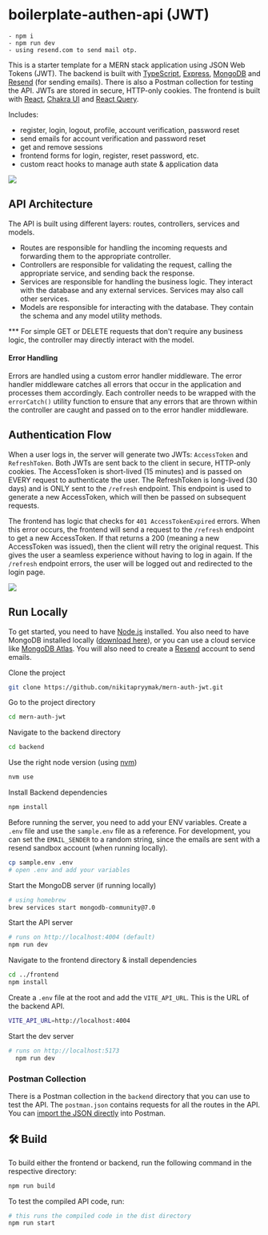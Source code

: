 # boilerplate-authen-api (JWT)

```
- npm i
- npm run dev
- using resend.com to send mail otp.

```

This is a starter template for a MERN stack application using JSON Web Tokens (JWT). The backend is built with [TypeScript](https://www.typescriptlang.org/), [Express](https://expressjs.com), [MongoDB](https://www.mongodb.com) and [Resend](https://resend.com) (for sending emails). There is also a Postman collection for testing the API. JWTs are stored in secure, HTTP-only cookies. The frontend is built with [React](https://react.dev), [Chakra UI](https://chakra-ui.com) and [React Query](https://tanstack.com/query/latest).

Includes:

- register, login, logout, profile, account verification, password reset
- send emails for account verification and password reset
- get and remove sessions
- frontend forms for login, register, reset password, etc.
- custom react hooks to manage auth state & application data

<img src="preview.jpg" />

## API Architecture

The API is built using different layers: routes, controllers, services and models.

- Routes are responsible for handling the incoming requests and forwarding them to the appropriate controller.
- Controllers are responsible for validating the request, calling the appropriate service, and sending back the response.
- Services are responsible for handling the business logic. They interact with the database and any external services. Services may also call other services.
- Models are responsible for interacting with the database. They contain the schema and any model utility methods.

\*\*\* For simple GET or DELETE requests that don't require any business logic, the controller may directly interact with the model.

#### Error Handling

Errors are handled using a custom error handler middleware. The error handler middleware catches all errors that occur in the application and processes them accordingly. Each controller needs to be wrapped with the `errorCatch()` utility function to ensure that any errors that are thrown within the controller are caught and passed on to the error handler middleware.

## Authentication Flow

When a user logs in, the server will generate two JWTs: `AccessToken` and `RefreshToken`. Both JWTs are sent back to the client in secure, HTTP-only cookies. The AccessToken is short-lived (15 minutes) and is passed on EVERY request to authenticate the user. The RefreshToken is long-lived (30 days) and is ONLY sent to the `/refresh` endpoint. This endpoint is used to generate a new AccessToken, which will then be passed on subsequent requests.

The frontend has logic that checks for `401 AccessTokenExpired` errors. When this error occurs, the frontend will send a request to the `/refresh` endpoint to get a new AccessToken. If that returns a 200 (meaning a new AccessToken was issued), then the client will retry the original request. This gives the user a seamless experience without having to log in again. If the `/refresh` endpoint errors, the user will be logged out and redirected to the login page.

<img src="./jwt-auth-flow.jpg" />

## Run Locally

To get started, you need to have [Node.js](https://nodejs.org/en) installed. You also need to have MongoDB installed locally ([download here](https://www.mongodb.com/docs/manual/installation/)), or you can use a cloud service like [MongoDB Atlas](https://www.mongodb.com/atlas/database). You will also need to create a [Resend](https://resend.com) account to send emails.

Clone the project

```bash
git clone https://github.com/nikitapryymak/mern-auth-jwt.git
```

Go to the project directory

```bash
cd mern-auth-jwt
```

Navigate to the backend directory

```bash
cd backend
```

Use the right node version (using [nvm](https://github.com/nvm-sh/nvm))

```bash
nvm use
```

Install Backend dependencies

```bash
npm install
```

Before running the server, you need to add your ENV variables. Create a `.env` file and use the `sample.env` file as a reference.
For development, you can set the `EMAIL_SENDER` to a random string, since the emails are sent with a resend sandbox account (when running locally).

```bash
cp sample.env .env
# open .env and add your variables
```

Start the MongoDB server (if running locally)

```bash
# using homebrew
brew services start mongodb-community@7.0
```

Start the API server

```bash
# runs on http://localhost:4004 (default)
npm run dev
```

Navigate to the frontend directory & install dependencies

```bash
cd ../frontend
npm install
```

Create a `.env` file at the root and add the `VITE_API_URL`. This is the URL of the backend API.

```bash
VITE_API_URL=http://localhost:4004
```

Start the dev server

```bash
# runs on http://localhost:5173
  npm run dev
```

### Postman Collection

There is a Postman collection in the `backend` directory that you can use to test the API. The `postman.json` contains requests for all the routes in the API. You can [import the JSON directly](https://learning.postman.com/docs/getting-started/importing-and-exporting/importing-data/#import-postman-data) into Postman.

## 🛠️ Build

To build either the frontend or backend, run the following command in the respective directory:

```bash
npm run build
```

To test the compiled API code, run:

```bash
# this runs the compiled code in the dist directory
npm run start
```
